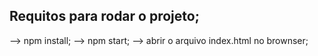 ## Requitos para rodar o projeto;

--> npm install;
--> npm start;
--> abrir o arquivo index.html no brownser;